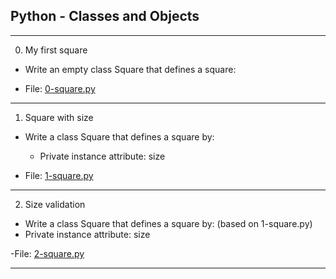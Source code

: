 ## Python - Classes and Objects

--------------------------------

0. My first square

- Write an empty class Square that defines a square:

- File: [0-square.py](./0-square.py)

---

1. Square with size

- Write a class Square that defines a square by:
   - Private instance attribute: size

- File: [1-square.py](./1-square.py)

---

2. Size validation

- Write a class Square that defines a square by: (based on 1-square.py)
-   Private instance attribute: size

-File: [2-square.py](./2-square.py)

---